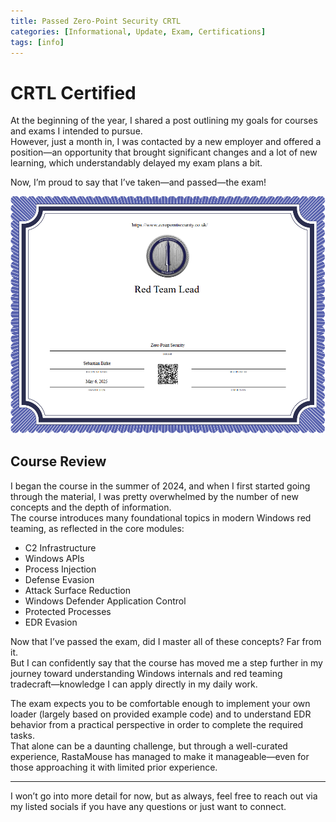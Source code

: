 ```yaml
---
title: Passed Zero-Point Security CRTL
categories: [Informational, Update, Exam, Certifications]
tags: [info]    
---
```


# CRTL Certified

At the beginning of the year, I shared a post outlining my goals for courses and exams I intended to pursue.  
However, just a month in, I was contacted by a new employer and offered a position—an opportunity that brought significant changes and a lot of new learning, which understandably delayed my exam plans a bit.

Now, I’m proud to say that I’ve taken—and passed—the exam!

![Certification](/assets/img/CRTL-Cert.png)

## Course Review

I began the course in the summer of 2024, and when I first started going through the material, I was pretty overwhelmed by the number of new concepts and the depth of information.  
The course introduces many foundational topics in modern Windows red teaming, as reflected in the core modules:

- C2 Infrastructure  
- Windows APIs  
- Process Injection  
- Defense Evasion  
- Attack Surface Reduction  
- Windows Defender Application Control  
- Protected Processes  
- EDR Evasion  

Now that I’ve passed the exam, did I master all of these concepts? Far from it.  
But I can confidently say that the course has moved me a step further in my journey toward understanding Windows internals and red teaming tradecraft—knowledge I can apply directly in my daily work.

The exam expects you to be comfortable enough to implement your own loader (largely based on provided example code) and to understand EDR behavior from a practical perspective in order to complete the required tasks.  
That alone can be a daunting challenge, but through a well-curated experience, RastaMouse has managed to make it manageable—even for those approaching it with limited prior experience.

---

I won’t go into more detail for now, but as always, feel free to reach out via my listed socials if you have any questions or just want to connect.